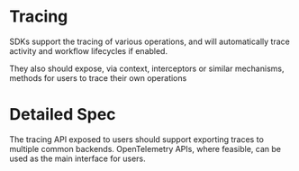 # Tracing

SDKs support the tracing of various operations, and will automatically trace activity
and workflow lifecycles if enabled.

They also should expose, via context, interceptors or similar mechanisms, methods for
users to trace their own operations

# Detailed Spec

The tracing API exposed to users should support exporting traces to multiple common
backends. OpenTelemetry APIs, where feasible, can be used as the main interface for
users.